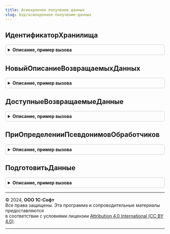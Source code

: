 ```yaml
---
title: Асинхронное получение данных
slug: bsp/асинхронное-получение-данных
---
```



## ИдентификаторХранилища
<details style="margin: 1em 0; padding: 0.5em; border: 1px solid #ccc; border-radius: 6px;">

<summary style="font-weight: bold; cursor: pointer;">Описание, пример вызова</summary>

```bsl

// Возвращает идентификатор хранилища в виде строки.
// @skip-check module-empty-method - особенность реализации.
// @skip-warning - обратная совместимость.
//
// Возвращаемое значение:
//	Строка - идентификатор хранилища.
//
Функция ИдентификаторХранилища() Экспорт
```

Пример вызова
```bsl
Результат = АсинхронноеПолучениеДанных.ИдентификаторХранилища() 
```
</details>

## НовыйОписаниеВозвращаемыхДанных
<details style="margin: 1em 0; padding: 0.5em; border: 1px solid #ccc; border-radius: 6px;">

<summary style="font-weight: bold; cursor: pointer;">Описание, пример вызова</summary>

```bsl

// Возвращает новую структуру описания возвращаемых данных.
// @skip-check module-empty-method - особенность реализации.
// @skip-warning - обратная совместимость.
//
// Возвращаемое значение:
//	Структура:
//	 * МодульМенеджер - ОбщийМодуль, СправочникиМенеджер, ОтчетыМенеджер - модуль менеджера получения данных.
//	 * Наименование - Строка - наименование возвращаемых данных.
//	 * Описание - Строка - подробное описание возвращаемых данных.
//	 * ТипыРезультата - Массив из Строка - типы возвращаемых данных.
//
Функция НовыйОписаниеВозвращаемыхДанных() Экспорт
```

Пример вызова
```bsl
Результат = АсинхронноеПолучениеДанных.НовыйОписаниеВозвращаемыхДанных() 
```
</details>

## ДоступныеВозвращаемыеДанные
<details style="margin: 1em 0; padding: 0.5em; border: 1px solid #ccc; border-radius: 6px;">

<summary style="font-weight: bold; cursor: pointer;">Описание, пример вызова</summary>

```bsl

// Возвращает перечень доступных данных
// @skip-check module-empty-method - особенность реализации.
// @skip-warning - обратная совместимость.
//
// Возвращаемое значение:
//	Соответствие из КлючИЗначение - перечень доступных возвращаемых данных:
//	 * Ключ - Строка - идентификатор данных.
//	 * Значение - см. АсинхронноеПолучениеДанных.НовыйОписаниеВозвращаемыхДанных
//
Функция ДоступныеВозвращаемыеДанные() Экспорт
```

Пример вызова
```bsl
Результат = АсинхронноеПолучениеДанных.ДоступныеВозвращаемыеДанные() 
```
</details>

## ПриОпределенииПсевдонимовОбработчиков
<details style="margin: 1em 0; padding: 0.5em; border: 1px solid #ccc; border-radius: 6px;">

<summary style="font-weight: bold; cursor: pointer;">Описание, пример вызова</summary>

```bsl

// См. ОчередьЗаданийПереопределяемый.ПриОпределенииПсевдонимовОбработчиков.
// @skip-check module-empty-method - особенность реализации.
// @skip-warning - обратная совместимость.
//
// Параметры:
//  СоответствиеИменПсевдонимам - см. ОчередьЗаданийПереопределяемый.ПриОпределенииПсевдонимовОбработчиков.СоответствиеИменПсевдонимам
//
Процедура ПриОпределенииПсевдонимовОбработчиков(СоответствиеИменПсевдонимам) Экспорт
```

Пример вызова
```bsl
АсинхронноеПолучениеДанных.ПриОпределенииПсевдонимовОбработчиков(СоответствиеИменПсевдонимам) 
```
</details>

## ПодготовитьДанные
<details style="margin: 1em 0; padding: 0.5em; border: 1px solid #ccc; border-radius: 6px;">

<summary style="font-weight: bold; cursor: pointer;">Описание, пример вызова</summary>

```bsl

// Формирует данные для ответа по полученным параметрам.
// @skip-check module-empty-method - особенность реализации.
// @skip-warning - обратная совместимость.
//
// Параметры:
//	ИдентификаторДанных - Строка - идентификатор данных, которые нужно получить.
//	ИдентификаторПараметров - УникальныйИдентификатор - идентификатор файла параметров получения данных.
//
Процедура ПодготовитьДанные(ИдентификаторДанных, ИдентификаторПараметров) Экспорт
```

Пример вызова
```bsl
АсинхронноеПолучениеДанных.ПодготовитьДанные(ИдентификаторДанных, ИдентификаторПараметров) 
```
</details>

---

© 2024, **ООО 1С-Софт**  
Все права защищены. Эта программа и сопроводительные материалы предоставляются  
в соответствии с условиями лицензии [Attribution 4.0 International (CC BY 4.0)](https://creativecommons.org/licenses/by/4.0/legalcode).

---
